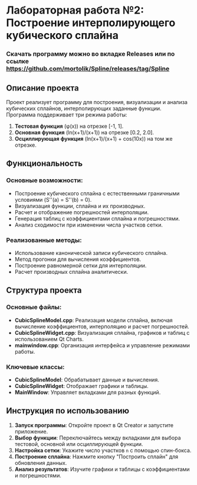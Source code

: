 # Лабораторная работа №2: Построение интерполирующего кубического сплайна

### Скачать программу можно во вкладке Releases или по ссылке https://github.com/mortolik/Spline/releases/tag/Spline
## Описание проекта

Проект реализует программу для построения, визуализации и анализа кубических сплайнов, интерполирующих заданные функции. Программа поддерживает три режима работы:
1. **Тестовая функция** (φ(x)) на отрезке [-1, 1].
2. **Основная функция** (ln(x+1)/(x+1)) на отрезке [0.2, 2.0].
3. **Осциллирующая функция** (ln(x+1)/(x+1) + cos(10x)) на том же отрезке.

## Функциональность

### Основные возможности:
- Построение кубического сплайна с естественными граничными условиями (S''(a) = S''(b) = 0).
- Визуализация функции, сплайна и их производных.
- Расчет и отображение погрешностей интерполяции.
- Генерация таблиц с коэффициентами сплайна и погрешностями.
- Анализ сходимости при изменении числа участков сетки.

### Реализованные методы:
- Использование канонической записи кубического сплайна.
- Метод прогонки для вычисления коэффициентов.
- Построение равномерной сетки для интерполяции.
- Расчет производных сплайна аналитически.

## Структура проекта

### Основные файлы:
- **CubicSplineModel.cpp**: Реализация модели сплайна, включая вычисление коэффициентов, интерполяцию и расчет погрешностей.
- **CubicSplineWidget.cpp**: Визуализация сплайна, графиков и таблиц с использованием Qt Charts.
- **mainwindow.cpp**: Организация интерфейса и управление режимами работы.

### Ключевые классы:
- **CubicSplineModel**: Обрабатывает данные и вычисления.
- **CubicSplineWidget**: Отображает графики и таблицы.
- **MainWindow**: Управляет вкладками для разных функций.

## Инструкция по использованию

1. **Запуск программы**: Откройте проект в Qt Creator и запустите приложение.
2. **Выбор функции**: Переключайтесь между вкладками для выбора тестовой, основной или осциллирующей функции.
3. **Настройка сетки**: Укажите число участков `n` с помощью спин-бокса.
4. **Построение сплайна**: Нажмите кнопку "Построить сплайн" для обновления данных.
5. **Анализ результатов**: Изучите графики и таблицы с коэффициентами и погрешностями.

